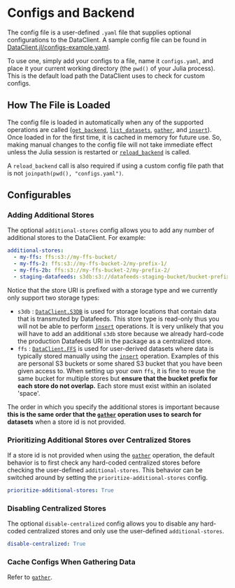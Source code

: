 # Configs and Backend
The config file is a user-defined `.yaml` file that supplies optional configurations to the DataClient.
A sample config file can be found in [DataClient.jl/configs-example.yaml](https://gitlab.invenia.ca/invenia/Datafeeds/DataClient.jl).

To use one, simply add your configs to a file, name it `configs.yaml`, and place it your current working directory (the `pwd()` of your Julia process).
This is the default load path the DataClient uses to check for custom configs.

## How The File is Loaded
The config file is loaded in automatically when any of the supported operations are called ([`get_backend`](@ref), [`list_datasets`](@ref), [`gather`](@ref), and [`insert`](@ref)).
Once loaded in for the first time, it is cached in memory for future use.
So, making manual changes to the config file will not take immediate effect unless the Julia session is restarted or [`reload_backend`](@ref) is called.

A `reload_backend` call is also required if using a custom config file path that is not `joinpath(pwd(), "configs.yaml")`.

## Configurables

### Adding Additional Stores
The optional `additional-stores` config allows you to add any number of additional stores to the DataClient.
For example:
```yaml
additional-stores:
  - my-ffs: ffs:s3://my-ffs-bucket/
  - my-ffs-2: ffs:s3://my-ffs-bucket-2/my-prefix-1/
  - my-ffs-2b: ffs:s3://my-ffs-bucket-2/my-prefix-2/
  - staging-datafeeds: s3db:s3://datafeeds-staging-bucket/bucket-prefix/
```
Notice that the store URI is prefixed with a storage type and we currently only support two storage types:
- `s3db` : [`DataClient.S3DB`](@ref) is used for storage locations that contain data that is transmuted by Datafeeds. This store type is read-only thus you will not be able to perform [`insert`](@ref) operations. It is very unlikely that you will have to add an additional `s3db` store because we already hard-code the production Datafeeds URI in the package as a centralized store.
- `ffs` : [`DataClient.FFS`](@ref) is used for user-derived datasets where data is typically stored manually using the [`insert`](@ref) operation. Examples of this are personal S3 buckets or some shared S3 bucket that you have been given access to. When setting up your own `ffs`, it is fine to reuse the same bucket for multiple stores but __ensure that the bucket prefix for each store do not overlap.__ Each store must exist within an isolated 'space'.

The order in which you specify the additional stores is important because **this is the same order that the [`gather`](@ref) operation uses to search for datasets** when a store id is not provided.

### Prioritizing Additional Stores over Centralized Stores
If a store id is not provided when using the [`gather`](@ref) operation, the default behavior is to first check any hard-coded centralized stores before checking the user-defined `additional-stores`.
This behavior can be switched around by setting the `prioritize-additional-stores` config.
```yaml
prioritize-additional-stores: True
```

### Disabling Centralized Stores
The optional `disable-centralized` config allows you to disable any hard-coded centralized stores and only use the user-defined `additional-stores`.
```yaml
disable-centralized: True
```

### Cache Configs When Gathering Data
Refer to [`gather`](@ref).
